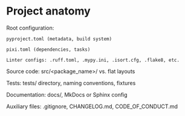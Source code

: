 # Project anatomy

Root configuration:

    pyproject.toml (metadata, build system)

    pixi.toml (dependencies, tasks)

    Linter configs: .ruff.toml, .mypy.ini, .isort.cfg, .flake8, etc.

Source code: src/<package_name>/ vs. flat layouts

Tests: tests/ directory, naming conventions, fixtures

Documentation: docs/, MkDocs or Sphinx config

Auxiliary files: .gitignore, CHANGELOG.md, CODE_OF_CONDUCT.md

